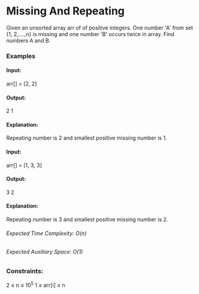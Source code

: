 # Missing And Repeating
Given an unsorted array arr of of positive integers. One number 'A' from set {1, 2,....,n} is missing and one number 'B' occurs twice in array. Find numbers A and B.

### Examples
#### Input:
arr[] = [2, 2]
#### Output:
2 1
#### Explanation:
Repeating number is 2 and smallest positive missing number is 1.

#### Input:
arr[] = [1, 3, 3] 
#### Output:
3 2
#### Explanation: 
Repeating number is 3 and smallest positive missing number is 2.

###### Expected Time Complexity: O(n)
###### Expected Auxiliary Space: O(1)

### Constraints:
2 ≤ n ≤ $`10^5`$
1 ≤ arr[i] ≤ n



